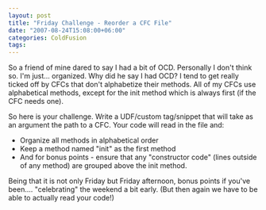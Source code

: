 ```yaml
---
layout: post
title: "Friday Challenge - Reorder a CFC File"
date: "2007-08-24T15:08:00+06:00"
categories: ColdFusion 
tags: 
---
```


So a friend of mine dared to say I had a bit of OCD. Personally I don't think so. I'm just... organized. Why did he say I had OCD? I tend to get really ticked off by CFCs that don't alphabetize their methods. All of my CFCs use alphabetical methods, except for the init method which is always first (if the CFC needs one). 

So here is your challenge. Write a UDF/custom tag/snippet that will take as an argument the path to a CFC. Your code will read in the file and:

<ul>
<li>Organize all methods in alphabetical order
<li>Keep a method named "init" as the first method
<li>And for bonus points - ensure that any "constructor code" (lines outside of any method) are grouped above the init method.
</ul>

Being that it is not only Friday but Friday afternoon, bonus points if you've been.... "celebrating" the weekend a bit early. (But then again we have to be able to actually read your code!)